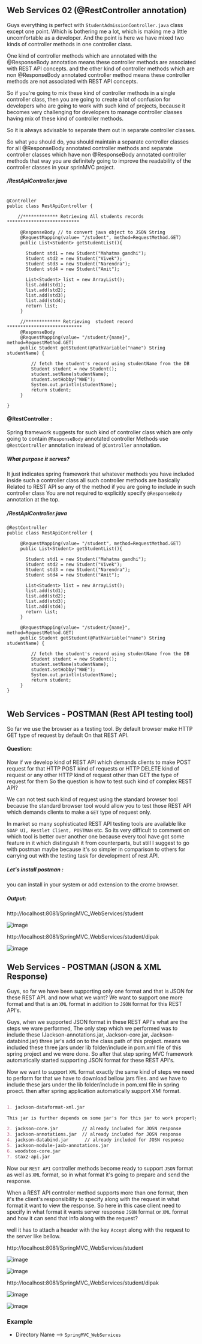 ## Web Services 02 (@RestController annotation)


Guys everything is perfect with `StudentAdmissionController.java` class except one point.
Which is bothering me a lot, which is making me a little uncomfortable as a developer.
And the point is here we have mixed two kinds of controller methods in one controller class. 

One kind of controller methods which are annotated with the @ResponseBody annotation means these controller methods are associated with REST API concepts. and the other kind of controller methods which are non @ResponseBody annotated controller method means these controller methods are not associated with REST API concepts.

So if you're going to mix these kind of controller methods in a single controller class, then you are going to create a lot of confusion for developers who are going to work with such kind of projects, because it becomes very challenging for developers to manage controller classes having mix of these kind of controller methods.

So it is always advisable to separate them out in separate controller classes.


So what you should do, you should maintain a separate controller classes for all @ResponseBody annotated controller methods and  separate controller classes which have non @ResponseBody annotated controller methods that way you are definitely going to improve the readability of the controller classes in your sprinMVC project.


##### /RestApiController.java
```

@Controller
public class RestApiController {

	//************* Retrieving All students records ***************************
	
	 @ResponseBody // to convert java object to JSON String 
	 @RequestMapping(value= "/student", method=RequestMethod.GET)
	 public List<Student> getStudentList(){

	   Student std1 = new Student("Mahatma gandhi");
	   Student std2 = new Student("Vivek");
	   Student std3 = new Student("Narendra"); 
	   Student std4 = new Student("Amit"); 

	   List<Student> list = new ArrayList();
	   list.add(std1);
	   list.add(std2);
	   list.add(std3);
	   list.add(std4);
	   return list;
	 }
	 
	 //************* Retrieving  student record ****************************
	 @ResponseBody  
	 @RequestMapping(value= "/student/{name}", method=RequestMethod.GET)
	 public Student getStudent(@PathVariable("name") String studentName) {
		 
		 // fetch the student's record using studentName from the DB
		 Student student = new Student();
		 student.setName(studentName);
		 student.setHobby("WWE");
		 System.out.println(studentName);
		 return student;
	 }
	
}
```

#### @RestController :

Spring framework suggests for such kind of controller class which are only going to contain `@ResponseBody` annotated controller Methods use `@RestController` annotation instead of `@Controller` annotation.

##### What purpose it serves?

It just indicates spring framework that whatever methods you have included inside such a controller class all such controller methods are basically Related to REST API so any of the method if you are going to include in such controller class You are not required to explicitly specify `@ResponseBody` annotation at the top.


##### /RestApiController.java
```
@RestController
public class RestApiController {

	 @RequestMapping(value= "/student", method=RequestMethod.GET)
	 public List<Student> getStudentList(){

	   Student std1 = new Student("Mahatma gandhi");
	   Student std2 = new Student("Vivek");
	   Student std3 = new Student("Narendra"); 
	   Student std4 = new Student("Amit"); 

	   List<Student> list = new ArrayList();
	   list.add(std1);
	   list.add(std2);
	   list.add(std3);
	   list.add(std4);
	   return list;
	 }
	 
	 @RequestMapping(value= "/student/{name}", method=RequestMethod.GET)
	 public Student getStudent(@PathVariable("name") String studentName) {
		 
		 // fetch the student's record using studentName from the DB
		 Student student = new Student();
		 student.setName(studentName);
		 student.setHobby("WWE");
		 System.out.println(studentName);
		 return student;
	 }
}


```

## Web Services - POSTMAN (Rest API testing tool)

So far we use the browser as a testing tool. By default browser make HTTP GET type of request by default On that REST API.

#### Question:
Now if we develop kind of REST API which demands clients to make POST request for that HTTP POST kind of requests or HTTP DELETE kind of request or any other HTTP kind of request other than GET the type of request for them So the question is how to test such kind of complex REST API?

We can not test such kind of request using the standard browser tool because the standard browser tool would allow you to test those REST API which demands clients to make a `GET` type of request only.

In market so many sophisticated REST API testing tools are available like `SOAP UI, Restlet Client, POSTMAN` etc.
So its very difficult to comment on which tool is better over another one because every tool have got some feature in it which distinguish it from counterparts, but still I suggest to go with postman maybe because it's so simpler in comparison to others for carrying out with the testing task for development of rest API.

##### Let's install postman :

you can install in your system or add extension to the crome browser.

##### Output:

http://localhost:8081/SpringMVC_WebServices/student

![image](https://user-images.githubusercontent.com/35020560/59297548-17025780-8ca6-11e9-893b-e7825c3a58ce.png)

http://localhost:8081/SpringMVC_WebServices/student/dipak

![image](https://user-images.githubusercontent.com/35020560/59297628-4618c900-8ca6-11e9-9884-948a0eca19af.png)


## Web Services - POSTMAN (JSON & XML Response)

Guys, so far we have been supporting only one format and that is JSON for these REST API. and now what we want?
We want to support one more format and that is an `XML` format in addition to `JSON` format for this REST API's.

Guys, when we supported JSON format in these REST API's what are the steps we ware performed, The only step which we performed was to include these (Jackson-annotations.jar, Jackson-core.jar, Jackson-databind.jar) three jar's add on to the class path of this project. means we included these three jars under lib folder/include in pom.xml file of this spring project and we were done. So after that step spring MVC framework automatically started supporting JSON format for these REST API's.

Now we want to support `XML` format exactly the same kind of steps we need to perform for that we have to download bellow jars files. and we have to include these jars under the lib folder/include in pom.xml file in spring proect. then after spring application automatically support XMl format.

```markdown

1. jackson-dataformat-xml.jar

This jar is further depends on some jar's for this jar to work properly we have to download those jars as well

2. jackson-core.jar         // already included for JOSN response
3. jackson-annotations.jar  // already included for JOSN response
4. jackson-databind.jar      // already included for JOSN response
5. jackson-module-jaxb-annotations.jar
6. woodstox-core.jar
7. stax2-api.jar

```

Now our `REST API` controller methods become ready to support `JSON` format as well as `XML` format, so in what format it's going to prepare and send the response.

When a REST API controller method supports more than one format, then it's the client's responsibility to specify along with the request in what format it want to view the response. So here in this case client need to specify in what format it wants server response `JSON` format or `XML` format and how it can send that info along with the request?

well it has to attach a header with the key `Accept` along with the request to the server like bellow.

http://localhost:8081/SpringMVC_WebServices/student

![image](https://user-images.githubusercontent.com/35020560/59377423-d7a03d80-8d6f-11e9-8f83-f8489538815c.png)

![image](https://user-images.githubusercontent.com/35020560/59377505-fef70a80-8d6f-11e9-934e-b3fe30f492c8.png)


http://localhost:8081/SpringMVC_WebServices/student/dipak

![image](https://user-images.githubusercontent.com/35020560/59377595-28179b00-8d70-11e9-86df-5ca159d8cf1c.png)

![image](https://user-images.githubusercontent.com/35020560/59377648-454c6980-8d70-11e9-89e8-b71b8bf080c3.png)










### Example
* Directory Name --> `SpringMVC_WebServices`

